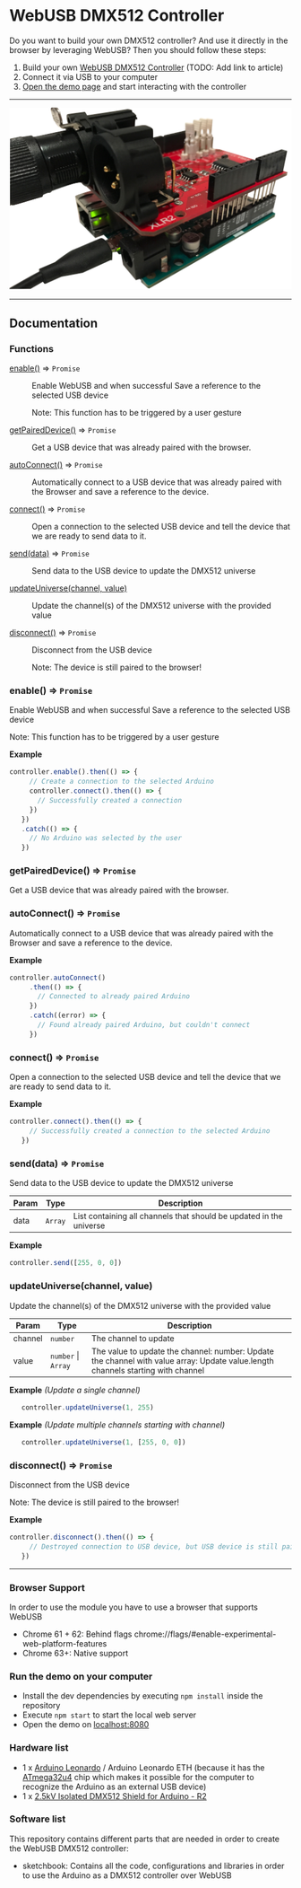 # WebUSB DMX512 Controller

Do you want to build your own DMX512 controller? And use it directly in the browser by leveraging WebUSB? Then you should follow these steps:

1. Build your own [WebUSB DMX512 Controller](#hardware) (TODO: Add link to article)
2. Connect it via USB to your computer
3. [Open the demo page](https://nerddisco.github.io/webusb-dmx512-controller) and start interacting with the controller

---

![Arduino Leonardo with DMX512 shield attached](images/webusb_dmx512_controller.jpg)

---

## Documentation

### Functions

<dl>
<dt><a href="#enable">enable()</a> ⇒ <code>Promise</code></dt>
<dd><p>Enable WebUSB and when successful
Save a reference to the selected USB device</p>
<p>Note: This function has to be triggered by a user gesture</p>
</dd>
<dt><a href="#getPairedDevice">getPairedDevice()</a> ⇒ <code>Promise</code></dt>
<dd><p>Get a USB device that was already paired with the browser.</p>
</dd>
<dt><a href="#autoConnect">autoConnect()</a> ⇒ <code>Promise</code></dt>
<dd><p>Automatically connect to a USB device that was already
paired with the Browser and save a reference to the device.</p>
</dd>
<dt><a href="#connect">connect()</a> ⇒ <code>Promise</code></dt>
<dd><p>Open a connection to the selected USB device and tell the device that
we are ready to send data to it.</p>
</dd>
<dt><a href="#send">send(data)</a> ⇒ <code>Promise</code></dt>
<dd><p>Send data to the USB device to update the DMX512 universe</p>
</dd>
<dt><a href="#updateUniverse">updateUniverse(channel, value)</a></dt>
<dd><p>Update the channel(s) of the DMX512 universe with the provided value</p>
</dd>
<dt><a href="#disconnect">disconnect()</a> ⇒ <code>Promise</code></dt>
<dd><p>Disconnect from the USB device</p>
<p>Note: The device is still paired to the browser!</p>
</dd>
</dl>

<a name="enable"></a>

### enable() ⇒ <code>Promise</code>
Enable WebUSB and when successful
Save a reference to the selected USB device

Note: This function has to be triggered by a user gesture

**Example**  
```js
controller.enable().then(() => {
     // Create a connection to the selected Arduino
     controller.connect().then(() => {
       // Successfully created a connection
     })
   })
   .catch(() => {
     // No Arduino was selected by the user
   })
```
<a name="getPairedDevice"></a>

### getPairedDevice() ⇒ <code>Promise</code>
Get a USB device that was already paired with the browser.

<a name="autoConnect"></a>

### autoConnect() ⇒ <code>Promise</code>
Automatically connect to a USB device that was already
paired with the Browser and save a reference to the device.

**Example**  
```js
controller.autoConnect()
     .then(() => {
       // Connected to already paired Arduino
     })
     .catch((error) => {
       // Found already paired Arduino, but couldn't connect
     })
```
<a name="connect"></a>

### connect() ⇒ <code>Promise</code>
Open a connection to the selected USB device and tell the device that
we are ready to send data to it.

**Example**  
```js
controller.connect().then(() => {
     // Successfully created a connection to the selected Arduino
   })
```
<a name="send"></a>

### send(data) ⇒ <code>Promise</code>
Send data to the USB device to update the DMX512 universe


| Param | Type | Description |
| --- | --- | --- |
| data | <code>Array</code> | List containing all channels that should be updated in the universe |

**Example**  
```js
controller.send([255, 0, 0])
```
<a name="updateUniverse"></a>

### updateUniverse(channel, value)
Update the channel(s) of the DMX512 universe with the provided value


| Param | Type | Description |
| --- | --- | --- |
| channel | <code>number</code> | The channel to update |
| value | <code>number</code> \| <code>Array</code> | The value to update the channel: number: Update the channel with value array: Update value.length channels starting with channel |

**Example** *(Update a single channel)*  
```js
   controller.updateUniverse(1, 255)
```
**Example** *(Update multiple channels starting with channel)*  
```js
   controller.updateUniverse(1, [255, 0, 0])
```
<a name="disconnect"></a>

### disconnect() ⇒ <code>Promise</code>
Disconnect from the USB device

Note: The device is still paired to the browser!

**Example**  
```js
controller.disconnect().then(() => {
     // Destroyed connection to USB device, but USB device is still paired with the browser
   })
```

---

### Browser Support

In order to use the module you have to use a browser that supports WebUSB

* Chrome 61 + 62: Behind flags chrome://flags/#enable-experimental-web-platform-features
* Chrome 63+: Native support

### Run the demo on your computer

* Install the dev dependencies by executing `npm install` inside the repository
* Execute `npm start` to start the local web server
* Open the demo on [localhost:8080](http://localhost:8080)

### Hardware list

* 1 x [Arduino Leonardo](https://store.arduino.cc/arduino-leonardo-with-headers) / Arduino Leonardo ETH (because it has the [ATmega32u4](http://www.microchip.com/wwwproducts/en/ATmega32U4) chip which makes it possible for the computer to recognize the Arduino as an external USB device)
* 1 x [2.5kV Isolated DMX512 Shield for Arduino - R2](https://www.tindie.com/products/Conceptinetics/25kv-isolated-dmx-512-shield-for-arduino-r2/)

### Software list

This repository contains different parts that are needed in order to create the WebUSB DMX512 controller:

* sketchbook: Contains all the code, configurations and libraries in order to use the Arduino as a DMX512 controller over WebUSB
